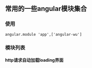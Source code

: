 ## 常用的一些angular模块集合

### 使用

    angular.module 'app',['angular-wu']

### 模块列表

#### http请求自动加载loading界面